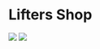 <h1>Lifters Shop</h1>
<img src="https://user-images.githubusercontent.com/76228682/180893812-e2f09482-b94d-4b29-a386-c95deb09a43b.png" />
<img src="https://user-images.githubusercontent.com/76228682/180893649-5a92ff92-5dc6-47db-8de6-97cf05e5c0ea.png"/>
